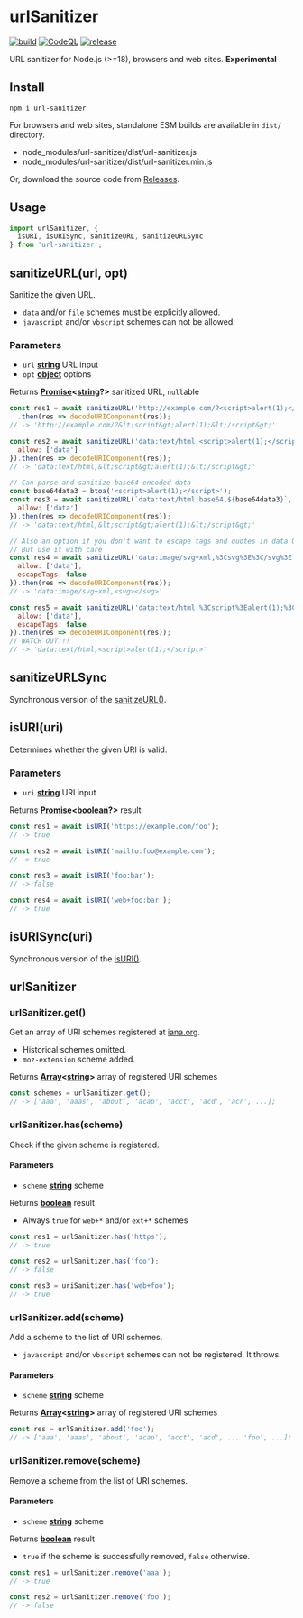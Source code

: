 # urlSanitizer

[![build](https://github.com/asamuzaK/urlSanitizer/workflows/build/badge.svg)](https://github.com/asamuzaK/urlSanitizer/actions?query=workflow%3Abuild)
[![CodeQL](https://github.com/asamuzaK/urlSanitizer/actions/workflows/github-code-scanning/codeql/badge.svg)](https://github.com/asamuzaK/urlSanitizer/actions?query=workflow%3Agithub-code-scanning%3Acodeql)
[![release](https://img.shields.io/github/release/asamuzaK/urlSanitizer.svg)](https://github.com/asamuzaK/urlSanitizer/releases)

URL sanitizer for Node.js (>=18), browsers and web sites.
**Experimental**

## Install

```shell
npm i url-sanitizer
```

For browsers and web sites, standalone ESM builds are available in `dist/` directory.
* node_modules/url-sanitizer/dist/url-sanitizer.js
* node_modules/url-sanitizer/dist/url-sanitizer.min.js

Or, download the source code from [Releases](https://github.com/asamuzaK/urlSanitizer/releases).

## Usage

```javascript
import urlSanitizer, {
  isURI, isURISync, sanitizeURL, sanitizeURLSync
} from 'url-sanitizer';
```

## sanitizeURL(url, opt)

Sanitize the given URL.
* `data` and/or `file` schemes must be explicitly allowed.
* `javascript` and/or `vbscript` schemes can not be allowed.

### Parameters

* `url` **[string][1]** URL input
* `opt` **[object][4]** options

Returns **[Promise][5]<[string][1]?>** sanitized URL, `null`able

```javascript
const res1 = await sanitizeURL('http://example.com/?<script>alert(1);</script>')
  .then(res => decodeURIComponent(res));
// -> 'http://example.com/?&lt;script&gt;alert(1);&lt;/script&gt;'

const res2 = await sanitizeURL('data:text/html,<script>alert(1);</script>', {
  allow: ['data']
}).then(res => decodeURIComponent(res));
// -> 'data:text/html,&lt;script&gt;alert(1);&lt;/script&gt;'

// Can parse and sanitize base64 encoded data
const base64data3 = btoa('<script>alert(1);</script>');
const res3 = await sanitizeURL(`data:text/html;base64,${base64data3}`, {
  allow: ['data']
}).then(res => decodeURIComponent(res));
// -> 'data:text/html,&lt;script&gt;alert(1);&lt;/script&gt;'

// Also an option if you don't want to escape tags and quotes in data URL
// But use it with care
const res4 = await sanitizeURL('data:image/svg+xml,%3Csvg%3E%3C/svg%3E', {
  allow: ['data'],
  escapeTags: false
}).then(res => decodeURIComponent(res));
// -> 'data:image/svg+xml,<svg></svg>'

const res5 = await sanitizeURL('data:text/html,%3Cscript%3Ealert(1);%3C/script%3E', {
  allow: ['data'],
  escapeTags: false
}).then(res => decodeURIComponent(res));
// WATCH OUT!!!
// -> 'data:text/html,<script>alert(1);</script>'
```

## sanitizeURLSync

Synchronous version of the [sanitizeURL()](#sanitizeurlurl-opt).

## isURI(uri)

Determines whether the given URI is valid.

### Parameters

* `uri` **[string][1]** URI input

Returns **[Promise][5]<[boolean][3]?>** result

```javascript
const res1 = await isURI('https://example.com/foo');
// -> true

const res2 = await isURI('mailto:foo@example.com');
// -> true

const res3 = await isURI('foo:bar');
// -> false

const res4 = await isURI('web+foo:bar');
// -> true
```

## isURISync(uri)

Synchronous version of the [isURI()](#isuriuri).

## urlSanitizer

### urlSanitizer.get()

Get an array of URI schemes registered at [iana.org](https://www.iana.org/assignments/uri-schemes/uri-schemes.xhtml "Uniform Resource Identifier (URI) Schemes").
* Historical schemes omitted.
* `moz-extension` scheme added.

Returns **[Array][2]<[string][1]>** array of registered URI schemes

```javascript
const schemes = urlSanitizer.get();
// -> ['aaa', 'aaas', 'about', 'acap', 'acct', 'acd', 'acr', ...];
```

### urlSanitizer.has(scheme)

Check if the given scheme is registered.

#### Parameters

* `scheme` **[string][1]** scheme

Returns **[boolean][3]** result
* Always `true` for `web+*` and/or `ext+*` schemes

```javascript
const res1 = urlSanitizer.has('https');
// -> true

const res2 = urlSanitizer.has('foo');
// -> false

const res3 = uriSanitizer.has('web+foo');
// -> true
```

### urlSanitizer.add(scheme)

Add a scheme to the list of URI schemes.
* `javascript` and/or `vbscript` schemes can not be registered. It throws.

#### Parameters

* `scheme` **[string][1]** scheme

Returns **[Array][2]<[string][1]>** array of registered URI schemes

```javascript
const res = urlSanitizer.add('foo');
// -> ['aaa', 'aaas', 'about', 'acap', 'acct', 'acd', ... 'foo', ...];
```

### urlSanitizer.remove(scheme)

Remove a scheme from the list of URI schemes.

#### Parameters

* `scheme` **[string][1]** scheme

Returns **[boolean][3]** result
* `true` if the scheme is successfully removed, `false` otherwise.

```javascript
const res1 = urlSanitizer.remove('aaa');
// -> true

const res2 = urlSanitizer.remove('foo');
// -> false
```

[1]: https://developer.mozilla.org/docs/Web/JavaScript/Reference/Global_Objects/String

[2]: https://developer.mozilla.org/docs/Web/JavaScript/Reference/Global_Objects/Array

[3]: https://developer.mozilla.org/docs/Web/JavaScript/Reference/Global_Objects/Boolean

[4]: https://developer.mozilla.org/docs/Web/JavaScript/Reference/Global_Objects/Object

[5]: https://developer.mozilla.org/docs/Web/JavaScript/Reference/Global_Objects/Promise
